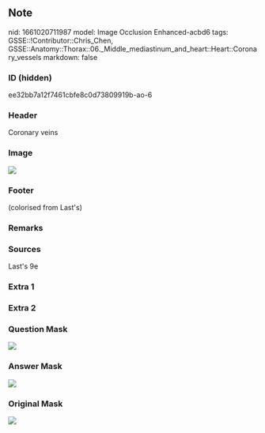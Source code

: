 ## Note
nid: 1661020711987
model: Image Occlusion Enhanced-acbd6
tags: GSSE::!Contributor::Chris_Chen, GSSE::Anatomy::Thorax::06._Middle_mediastinum_and_heart::Heart::Coronary_vessels
markdown: false

### ID (hidden)
ee32bb7a12f7461cbfe8c0d73809919b-ao-6

### Header
Coronary veins

### Image
<img src="tmp0_80tt3i.png">

### Footer
(colorised from Last's)

### Remarks


### Sources
Last's 9e

### Extra 1


### Extra 2


### Question Mask
<img src="ee32bb7a12f7461cbfe8c0d73809919b-ao-6-Q.svg">

### Answer Mask
<img src="ee32bb7a12f7461cbfe8c0d73809919b-ao-6-A.svg">

### Original Mask
<img src="ee32bb7a12f7461cbfe8c0d73809919b-ao-O.svg">
